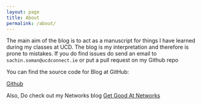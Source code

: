 ```yaml
---
layout: page
title: About
permalink: /about/
---
```

The main aim of the blog is to act as a manuscript for things I have learned during my classes at UCD. The blog is my interpretation and therefore is prone to mistakes. If you do find issues
do send an email to `sachin.soman@ucdconnect.ie` or put a pull request on my Github repo

You can find the source code for Blog at GitHub:

[Github](https://github.com/sachsom95/Python_blog)

Also, Do check out my Networks blog [Get Good At Networks](https://sachsom95.github.io/Networks_blog/)

